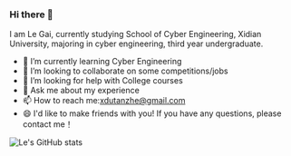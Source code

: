 ### Hi there 👋

I am Le Gai, currently studying School of Cyber Engineering, Xidian University, majoring in cyber engineering, third year undergraduate.

- 🌱 I’m currently learning Cyber Engineering
- 👯 I’m looking to collaborate on some competitions/jobs
- 🤔 I’m looking for help with College courses
- 💬 Ask me about my experience
- 📫 How to reach me:xdutanzhe@gmail.com
- 😄 I'd like to make friends with you! If you have any questions, please contact me！

![Le's GitHub stats](https://github-readme-stats.vercel.app/api?username=XDUgaile)



